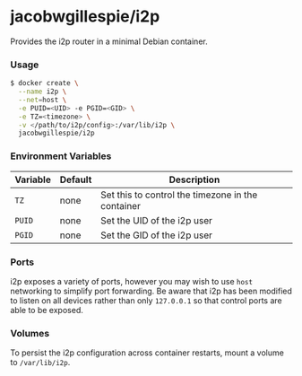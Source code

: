 # jacobwgillespie/i2p

Provides the i2p router in a minimal Debian container.

### Usage

```bash
$ docker create \
  --name i2p \
  --net=host \
  -e PUID=<UID> -e PGID=<GID> \
  -e TZ=<timezone> \
  -v </path/to/i2p/config>:/var/lib/i2p \
  jacobwgillespie/i2p
```

### Environment Variables

Variable | Default | Description
-------- | ------- | -----------
`TZ` | none | Set this to control the timezone in the container
`PUID` | none | Set the UID of the i2p user
`PGID` | none | Set the GID of the i2p user

### Ports

i2p exposes a variety of ports, however you may wish to use `host` networking to simplify port forwarding.  Be aware that i2p has been modified to listen on all devices rather than only `127.0.0.1` so that control ports are able to be exposed.

### Volumes

To persist the i2p configuration across container restarts, mount a volume to `/var/lib/i2p`.
